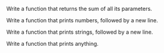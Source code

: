 Write a function that returns the sum of all its parameters.

Write a function that prints numbers, followed by a new line.

Write a function that prints strings, followed by a new line.

Write a function that prints anything.

